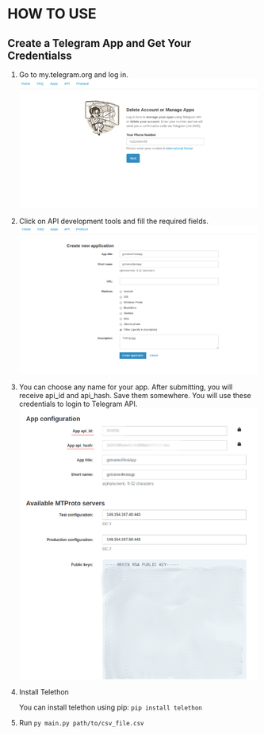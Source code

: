 # HOW TO USE

## Create a Telegram App and Get Your Credentialss

1. Go to my.telegram.org and log in.
   ![Login](./assets/login.png)

2. Click on API development tools and fill the required fields.
   ![Create App](./assets/desc.png)

3. You can choose any name for your app. After submitting, you will receive api_id and api_hash. Save them somewhere. You will use these credentials to login to Telegram API.
   ![Input Fields](./assets/last.png)

4. Install Telethon

   You can install telethon using pip: `pip install telethon`

5. Run `py main.py path/to/csv_file.csv`
